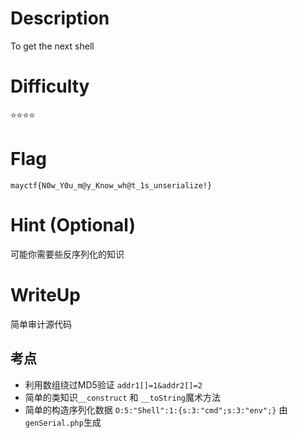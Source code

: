 # Description
To get the next shell

# Difficulty
⭐⭐⭐⭐

# Flag
`mayctf{N0w_Y0u_m@y_Know_wh@t_1s_unserialize!}`

# Hint (Optional)
可能你需要些反序列化的知识

# WriteUp
简单审计源代码
## 考点
 - 利用数组绕过MD5验证 `addr1[]=1&addr2[]=2`
 - 简单的类知识`__construct` 和 `__toString`魔术方法
 - 简单的构造序列化数据 `O:5:"Shell":1:{s:3:"cmd";s:3:"env";}` 由`genSerial.php`生成